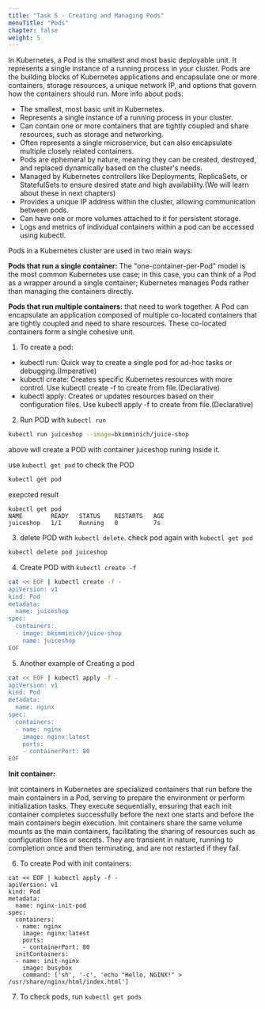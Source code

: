 ```yaml
---
title: "Task 5 - Creating and Managing Pods"
menuTitle: "Pods"
chapter: false
weight: 5
---
```


In Kubernetes, a Pod is the smallest and most basic deployable unit. It represents a single instance of a running process in your cluster. Pods are the building blocks of Kubernetes applications and encapsulate one or more containers, storage resources, a unique network IP, and options that govern how the containers should run. More info about pods:

- The smallest, most basic unit in Kubernetes.
- Represents a single instance of a running process in your cluster.
- Can contain one or more containers that are tightly coupled and share resources, such as storage and networking.
- Often represents a single microservice, but can also encapsulate multiple closely related containers.
- Pods are ephemeral by nature, meaning they can be created, destroyed, and replaced dynamically based on the cluster's needs.
- Managed by Kubernetes controllers like Deployments, ReplicaSets, or StatefulSets to ensure desired state and high availability.(We will learn about these in next chapters)
- Provides a unique IP address within the cluster, allowing communication between pods.
- Can have one or more volumes attached to it for persistent storage.
- Logs and metrics of individual containers within a pod can be accessed using kubectl.

Pods in a Kubernetes cluster are used in two main ways:

**Pods that run a single container:** The "one-container-per-Pod" model is the most common Kubernetes use case; in this case, you can think of a Pod as a wrapper around a single container; Kubernetes manages Pods rather than managing the containers directly.

**Pods that run multiple containers:** that need to work together. A Pod can encapsulate an application composed of multiple co-located containers that are tightly coupled and need to share resources. These co-located containers form a single cohesive unit.

1. To create a pod:

- kubectl run: Quick way to create a single pod for ad-hoc tasks or debugging.(Imperative)
- kubectl create: Creates specific Kubernetes resources with more control. Use kubectl create -f to create from file.(Declarative)
- kubectl apply: Creates or updates resources based on their configuration files. Use kubectl apply -f to create from file.(Declarative)

2. Run POD with `kubectl run`
```bash
kubectl run juiceshop --image=bkimminich/juice-shop
``` 
above will create a POD with container juiceshop runing inside it. 

use `kubectl get pod` to check the POD
```bash
kubectl get pod
```
exepcted result
```
kubectl get pod
NAME        READY   STATUS    RESTARTS   AGE
juiceshop   1/1     Running   0          7s
```

3. delete POD with `kubectl delete`. check pod again with `kubectl get pod`

```bash
kubectl delete pod juiceshop
```

4. Create POD with `kubectl create -f`

```bash
cat << EOF | kubectl create -f - 
apiVersion: v1
kind: Pod
metadata:
  name: juiceshop
spec:
  containers:
  - image: bkimminich/juice-shop
    name: juiceshop
EOF
```

5. Another example of Creating a pod

```bash
cat << EOF | kubectl apply -f -
apiVersion: v1
kind: Pod
metadata:
  name: nginx
spec:
  containers:
  - name: nginx
    image: nginx:latest
    ports:
    - containerPort: 80
EOF
```

**Init container:**

Init containers in Kubernetes are specialized containers that run before the main containers in a Pod, serving to prepare the environment or perform initialization tasks. They execute sequentially, ensuring that each init container completes successfully before the next one starts and before the main containers begin execution. Init containers share the same volume mounts as the main containers, facilitating the sharing of resources such as configuration files or secrets. They are transient in nature, running to completion once and then terminating, and are not restarted if they fail.

6. To create Pod with init containers:

```
cat << EOF | kubectl apply -f -
apiVersion: v1
kind: Pod
metadata:
  name: nginx-init-pod
spec:
  containers:
  - name: nginx
    image: nginx:latest
    ports:
    - containerPort: 80
  initContainers:
  - name: init-nginx
    image: busybox
    command: ['sh', '-c', 'echo "Hello, NGINX!" > /usr/share/nginx/html/index.html']
```

7. To check pods, run `kubectl get pods`